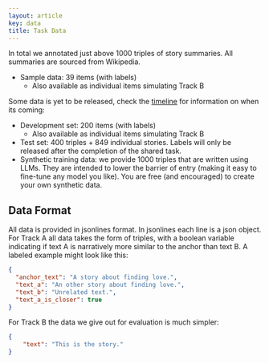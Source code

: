 ```yaml
---
layout: article
key: data
title: Task Data
---
```

In total we annotated just above 1000 triples of story summaries. All summaries are sourced from Wikipedia.


- Sample data: 39 items (with labels)
    - Also available as individual items simulating Track B


Some data is yet to be released, check the [timeline](/timeline) for information on when its coming:
- Development set: 200 items (with labels)
    - Also available as individual items simulating Track B
- Test set: 400 triples + 849 individual stories. Labels will only be released after the completion of the shared task.
- Synthetic training data: we provide 1000 triples that are written using LLMs. They are intended to lower the barrier of entry (making it easy to fine-tune any model you like). You are free (and encouraged) to create your own synthetic data.


## Data Format
All data is provided in jsonlines format. In jsonlines each line is a json object.
For Track A all data takes the form of triples, with a boolean variable indicating if text A is narratively more similar to the anchor than text B.
A labeled example might look like this:

```json
{
  "anchor_text": "A story about finding love.",
  "text_a": "An other story about finding love.",
  "text_b": "Unrelated text.",
  "text_a_is_closer": true
}
```

For Track B the data we give out for evaluation is much simpler:
```json
{
    "text": "This is the story."
}
```
